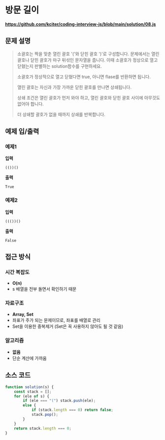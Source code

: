 # 방문 길이

**https://github.com/kciter/coding-interview-js/blob/main/solution/08.js**

## 문제 설명

> 소괄호는 짝을 맞춘 열린 괄호 '('와 닫힌 괄호 ')'로 구성합니다. 문제에서는 열린 괄호나 닫힌 괄호가 마구 뒤섞인 문자열을 줍니다. 이때 소괄호가 정상으로 열고 닫혔는지 판별하는 solution함수를 구현하세요.
>
> 소괄호가 정상적으로 열고 닫혔다면 true, 아니면 flase를 반환하면 됩니다.
>
> 열린 괄호는 자신과 가장 가까운 닫힌 괄호를 만나면 상쇄됩니다.
>
> 상쇄 조건은 열린 괄호가 먼저 와야 하고, 열린 괄호와 닫힌 괄호 사이에 아무것도 없어야 합니다.
>
> 더 상쇄할 괄호가 없을 때까지 상쇄를 반복합니다.

## 예제 입/출력

### 예제1

**입력**

```
(())()
```

**출력**

```
True
```

### 예제2

**입력**

```
((())()
```

**출력**

```
False
```

## 접근 방식

### 시간 복잡도

-   **O(n)**
-   s 배열을 전부 돌면서 확인하기 때문

### 자료구조

-   **Array, Set**
-   좌표가 주가 되는 문제이므로, 좌표를 배열로 관리
-   Set을 이용한 중복제거 (Set은 꼭 사용하지 않아도 될 것 같음)

### 알고리즘

-   **없음**
-   단순 계산에 가까움

## 소스 코드

```javascript
function solution(s) {
    const stack = [];
    for (ele of s) {
        if (ele === "(") stack.push(ele);
        else {
            if (stack.length === 0) return false;
            stack.pop();
        }
    }
    return stack.length === 0;
}
```
